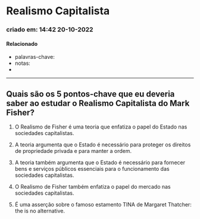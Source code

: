 # Realismo Capitalista
### criado em: 14:42 20-10-2022

#### Relacionado
- palavras-chave: 
- notas:
- 
---
## Quais são os 5 pontos-chave que eu deveria saber ao estudar o Realismo Capitalista do Mark Fisher?

1. O Realismo de Fisher é uma teoria que enfatiza o papel do Estado nas sociedades capitalistas.

2. A teoria argumenta que o Estado é necessário para proteger os direitos de propriedade privada e para manter a ordem.

3. A teoria também argumenta que o Estado é necessário para fornecer bens e serviços públicos essenciais para o funcionamento das sociedades capitalistas.

4. O Realismo de Fisher também enfatiza o papel do mercado nas sociedades capitalistas.

5. É uma asserção sobre o famoso estamento TINA de Margaret Thatcher: the is no alternative.

